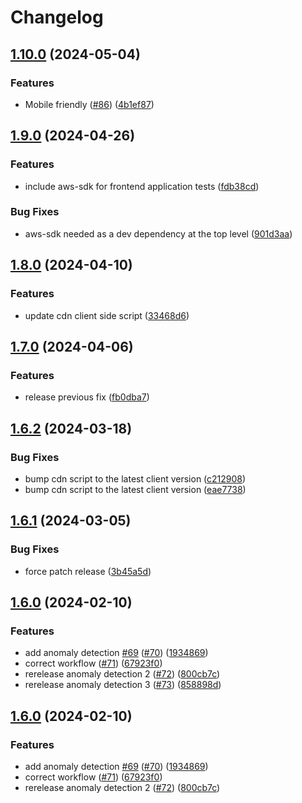 # Changelog

## [1.10.0](https://github.com/rehanvdm/serverless-website-analytics/compare/v1.9.0...v1.10.0) (2024-05-04)


### Features

* Mobile friendly ([#86](https://github.com/rehanvdm/serverless-website-analytics/issues/86)) ([4b1ef87](https://github.com/rehanvdm/serverless-website-analytics/commit/4b1ef87db23dd57ea29f3fc0d6015659c65435dd))

## [1.9.0](https://github.com/rehanvdm/serverless-website-analytics/compare/v1.8.0...v1.9.0) (2024-04-26)


### Features

* include aws-sdk for frontend application tests ([fdb38cd](https://github.com/rehanvdm/serverless-website-analytics/commit/fdb38cd83c8001aaecee222db7c47365c86d2937))


### Bug Fixes

* aws-sdk needed as a dev dependency at the top level ([901d3aa](https://github.com/rehanvdm/serverless-website-analytics/commit/901d3aa605155313552b3e948f5c40e2e9e3b8fd))

## [1.8.0](https://github.com/rehanvdm/serverless-website-analytics/compare/v1.7.0...v1.8.0) (2024-04-10)


### Features

* update cdn client side script ([33468d6](https://github.com/rehanvdm/serverless-website-analytics/commit/33468d69ebb4501e6bcf3deeebd660e0c2766756))

## [1.7.0](https://github.com/rehanvdm/serverless-website-analytics/compare/v1.6.2...v1.7.0) (2024-04-06)


### Features

* release previous fix ([fb0dba7](https://github.com/rehanvdm/serverless-website-analytics/commit/fb0dba77dfc2ca0612dd9d9679166527c56c240e))

## [1.6.2](https://github.com/rehanvdm/serverless-website-analytics/compare/v1.6.1...v1.6.2) (2024-03-18)


### Bug Fixes

* bump cdn script to the latest client version ([c212908](https://github.com/rehanvdm/serverless-website-analytics/commit/c21290814562c205309134ae0f150f1c3f23ebaa))
* bump cdn script to the latest client version ([eae7738](https://github.com/rehanvdm/serverless-website-analytics/commit/eae7738c83445f195888e257c42282e75ec9fd04))

## [1.6.1](https://github.com/rehanvdm/serverless-website-analytics/compare/v1.6.0...v1.6.1) (2024-03-05)


### Bug Fixes

* force patch release ([3b45a5d](https://github.com/rehanvdm/serverless-website-analytics/commit/3b45a5d6907106c8d8dcb1370013f25573cedb66))

## [1.6.0](https://github.com/rehanvdm/serverless-website-analytics/compare/v1.5.0...v1.6.0) (2024-02-10)


### Features

* add anomaly detection [#69](https://github.com/rehanvdm/serverless-website-analytics/issues/69) ([#70](https://github.com/rehanvdm/serverless-website-analytics/issues/70)) ([1934869](https://github.com/rehanvdm/serverless-website-analytics/commit/193486974deb7b68dc42809bd5e546737800e720))
* correct workflow ([#71](https://github.com/rehanvdm/serverless-website-analytics/issues/71)) ([67923f0](https://github.com/rehanvdm/serverless-website-analytics/commit/67923f084d8900b385b9175fafb2d6f39dbf7aaf))
* rerelease anomaly detection 2 ([#72](https://github.com/rehanvdm/serverless-website-analytics/issues/72)) ([800cb7c](https://github.com/rehanvdm/serverless-website-analytics/commit/800cb7c4d9d2c98c892d14e5d60bb9cbe5a26b45))
* rerelease anomaly detection 3 ([#73](https://github.com/rehanvdm/serverless-website-analytics/issues/73)) ([858898d](https://github.com/rehanvdm/serverless-website-analytics/commit/858898d4cd28a2f44ac5bb05bf3638623303f4c8))

## [1.6.0](https://github.com/rehanvdm/serverless-website-analytics/compare/v1.5.0...v1.6.0) (2024-02-10)


### Features

* add anomaly detection [#69](https://github.com/rehanvdm/serverless-website-analytics/issues/69) ([#70](https://github.com/rehanvdm/serverless-website-analytics/issues/70)) ([1934869](https://github.com/rehanvdm/serverless-website-analytics/commit/193486974deb7b68dc42809bd5e546737800e720))
* correct workflow ([#71](https://github.com/rehanvdm/serverless-website-analytics/issues/71)) ([67923f0](https://github.com/rehanvdm/serverless-website-analytics/commit/67923f084d8900b385b9175fafb2d6f39dbf7aaf))
* rerelease anomaly detection 2 ([#72](https://github.com/rehanvdm/serverless-website-analytics/issues/72)) ([800cb7c](https://github.com/rehanvdm/serverless-website-analytics/commit/800cb7c4d9d2c98c892d14e5d60bb9cbe5a26b45))
